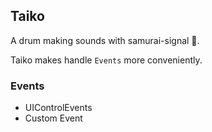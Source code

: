## Taiko
A drum making sounds with samurai-signal 🎉.  

Taiko makes handle `Events` more conveniently.

### Events

* UIControlEvents
* Custom Event